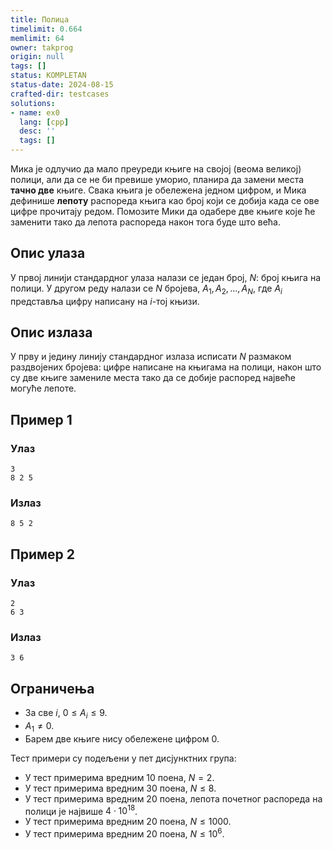 ```yaml
---
title: Полица
timelimit: 0.664
memlimit: 64
owner: takprog
origin: null
tags: []
status: KOMPLETAN
status-date: 2024-08-15
crafted-dir: testcases
solutions:
- name: ex0
  lang: [cpp]
  desc: ''
  tags: []
---
```


Мика је одлучио да мало преуреди књиге на својој (веома великој) полици, али да се не би превише уморио, планира да замени места **тачно две** књиге. Свака књига је обележена једном цифром, и Мика дефинише **лепоту** распореда књига као број који се добија када се ове цифре прочитају редом. Помозите Мики да одабере две књиге које ће заменити тако да лепота распореда након тога буде што већа.

## Опис улаза

У првој линији стандардног улаза налази се један број, $N$: број књига на полици. У другом реду налази се $N$ бројева, $A_1, A_2, \dots, A_N$, где $A_i$ представља цифру написану на $i$-тој књизи.

## Опис излаза

У прву и једину линију стандардног излаза исписати $N$ размаком раздвојених бројева: цифре написане на књигама на полици, након што су две књиге замениле места тако да се добије распоред највеће могуће лепоте.

## Пример 1

### Улаз

```
3
8 2 5
```

### Излаз

```
8 5 2
```

## Пример 2

### Улаз

```
2
6 3
```

### Излаз

```
3 6
```

## Ограничења

- За све $i$, $0 \leq A_i \leq 9$.
- $A_1 \neq 0$.
- Барем две књиге нису обележене цифром 0.

Тест примери су подељени у пет дисјунктних група:

- У тест примерима вредним $10$ поена, $N = 2$.
- У тест примерима вредним $30$ поена, $N \leq 8$.
- У тест примерима вредним $20$ поена, лепота почетног распореда на
  полици је највише $4 \cdot 10^{18}$.
- У тест примерима вредним $20$ поена, $N \leq 1000$.
- У тест примерима вредним $20$ поена, $N \leq 10^6$.

